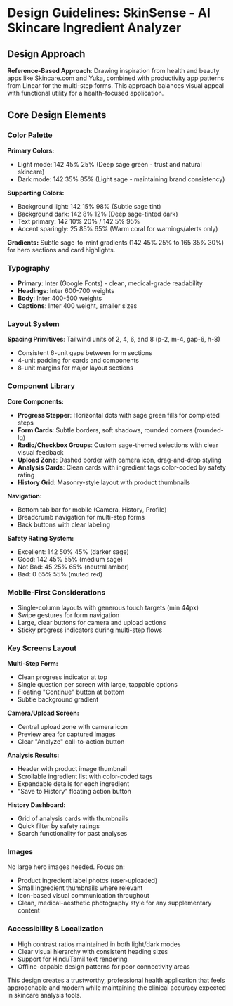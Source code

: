 # Design Guidelines: SkinSense - AI Skincare Ingredient Analyzer

## Design Approach
**Reference-Based Approach**: Drawing inspiration from health and beauty apps like Skincare.com and Yuka, combined with productivity app patterns from Linear for the multi-step forms. This approach balances visual appeal with functional utility for a health-focused application.

## Core Design Elements

### Color Palette
**Primary Colors:**
- Light mode: 142 45% 25% (Deep sage green - trust and natural skincare)
- Dark mode: 142 35% 85% (Light sage - maintaining brand consistency)

**Supporting Colors:**
- Background light: 142 15% 98% (Subtle sage tint)
- Background dark: 142 8% 12% (Deep sage-tinted dark)
- Text primary: 142 10% 20% / 142 5% 95%
- Accent sparingly: 25 85% 65% (Warm coral for warnings/alerts only)

**Gradients:** Subtle sage-to-mint gradients (142 45% 25% to 165 35% 30%) for hero sections and card highlights.

### Typography
- **Primary**: Inter (Google Fonts) - clean, medical-grade readability
- **Headings**: Inter 600-700 weights
- **Body**: Inter 400-500 weights
- **Captions**: Inter 400 weight, smaller sizes

### Layout System
**Spacing Primitives**: Tailwind units of 2, 4, 6, and 8 (p-2, m-4, gap-6, h-8)
- Consistent 6-unit gaps between form sections
- 4-unit padding for cards and components
- 8-unit margins for major layout sections

### Component Library

**Core Components:**
- **Progress Stepper**: Horizontal dots with sage green fills for completed steps
- **Form Cards**: Subtle borders, soft shadows, rounded corners (rounded-lg)
- **Radio/Checkbox Groups**: Custom sage-themed selections with clear visual feedback
- **Upload Zone**: Dashed border with camera icon, drag-and-drop styling
- **Analysis Cards**: Clean cards with ingredient tags color-coded by safety rating
- **History Grid**: Masonry-style layout with product thumbnails

**Navigation:**
- Bottom tab bar for mobile (Camera, History, Profile)
- Breadcrumb navigation for multi-step forms
- Back buttons with clear labeling

**Safety Rating System:**
- Excellent: 142 50% 45% (darker sage)
- Good: 142 45% 55% (medium sage)  
- Not Bad: 45 25% 65% (neutral amber)
- Bad: 0 65% 55% (muted red)

### Mobile-First Considerations
- Single-column layouts with generous touch targets (min 44px)
- Swipe gestures for form navigation
- Large, clear buttons for camera and upload actions
- Sticky progress indicators during multi-step flows

### Key Screens Layout

**Multi-Step Form:**
- Clean progress indicator at top
- Single question per screen with large, tappable options
- Floating "Continue" button at bottom
- Subtle background gradient

**Camera/Upload Screen:**
- Central upload zone with camera icon
- Preview area for captured images
- Clear "Analyze" call-to-action button

**Analysis Results:**
- Header with product image thumbnail
- Scrollable ingredient list with color-coded tags
- Expandable details for each ingredient
- "Save to History" floating action button

**History Dashboard:**
- Grid of analysis cards with thumbnails
- Quick filter by safety ratings
- Search functionality for past analyses

### Images
No large hero images needed. Focus on:
- Product ingredient label photos (user-uploaded)
- Small ingredient thumbnails where relevant
- Icon-based visual communication throughout
- Clean, medical-aesthetic photography style for any supplementary content

### Accessibility & Localization
- High contrast ratios maintained in both light/dark modes
- Clear visual hierarchy with consistent heading sizes
- Support for Hindi/Tamil text rendering
- Offline-capable design patterns for poor connectivity areas

This design creates a trustworthy, professional health application that feels approachable and modern while maintaining the clinical accuracy expected in skincare analysis tools.